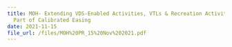 ```yaml
---
title: MOH- Extending VDS-Enabled Activities, VTLs & Recreation Activities As
  Part of Calibrated Easing
date: 2021-11-15
file_url: /files/MOH%20PR_15%20Nov%202021.pdf
---
```

